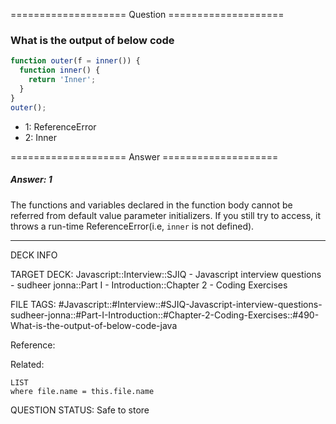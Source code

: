 ==================== Question ====================  

### What is the output of below code

```javascript
function outer(f = inner()) {
  function inner() {
    return 'Inner';
  }
}
outer();
```

- 1: ReferenceError
- 2: Inner  

==================== Answer ====================  

##### Answer: 1

The functions and variables declared in the function body cannot be referred
from default value parameter initializers. If you still try to access, it throws
a run-time ReferenceError(i.e, `inner` is not defined).

---

DECK INFO

TARGET DECK: Javascript::Interview::SJIQ - Javascript interview questions -
sudheer jonna::Part I - Introduction::Chapter 2 - Coding Exercises

FILE TAGS:
#Javascript::#Interview::#SJIQ-Javascript-interview-questions-sudheer-jonna::#Part-I-Introduction::#Chapter-2-Coding-Exercises::#490-What-is-the-output-of-below-code-java

Reference:

Related:

```dataview
LIST
where file.name = this.file.name
```

QUESTION STATUS: Safe to store
